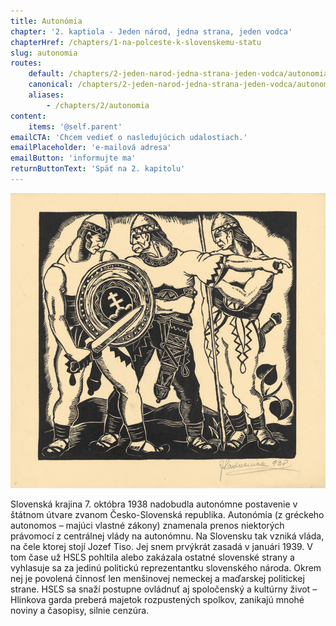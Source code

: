 ```yaml
---
title: Autonómia
chapter: '2. kaptiola - Jeden národ, jedna strana, jeden vodca'
chapterHref: /chapters/1-na-polceste-k-slovenskemu-statu
slug: autonomia
routes:
    default: /chapters/2-jeden-narod-jedna-strana-jeden-vodca/autonomia
    canonical: /chapters/2-jeden-narod-jedna-strana-jeden-vodca/autonomia
    aliases:
        - /chapters/2/autonomia
content:
    items: '@self.parent'
emailCTA: 'Chcem vedieť o nasledujúcich udalostiach.'
emailPlaceholder: 'e-mailová adresa'
emailButton: 'informujte ma'
returnButtonText: 'Späť na 2. kapitolu'
---
```


[![Ján Ladvenica: List z albumu Boj za slobodu I. 1938. SNG](SVK_SNG.G_4161.jpeg)](http://www.webumenia.sk/katalog?related_work=Boj%20za%20slobodu&author=Ladvenica,%20J%C3%A1n)

<span class="drop-cap">S</span>lovenská krajina 7. októbra 1938 nadobudla autonómne postavenie v štátnom útvare zvanom Česko-Slovenská republika. Autonómia (z gréckeho autonomos – majúci vlastné zákony) znamenala prenos niektorých právomocí z centrálnej vlády na autonómnu. Na Slovensku tak vzniká vláda, na čele ktorej stojí Jozef Tiso. Jej snem prvýkrát zasadá v januári 1939. V tom čase už HSĽS pohltila alebo zakázala ostatné slovenské strany a vyhlasuje sa za jedinú politickú reprezentantku slovenského národa. Okrem nej je povolená činnosť len menšinovej nemeckej a maďarskej politickej strane. HSĽS sa snaží postupne ovládnuť aj spoločenský a kultúrny život – Hlinkova garda preberá majetok rozpustených spolkov, zanikajú mnohé noviny a časopisy, silnie cenzúra.